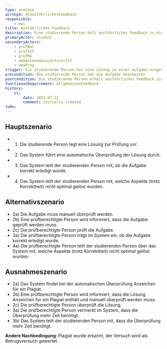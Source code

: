 ```yaml
---
type: useCase
acronym: UCausführlichesFeedback
responsible:
    - mwi
title: Ausführliches Feedback
description: Eine studierende Person holt ausführliches Feedback zu einer Aufgabe ein.
primaryActor: student
secondaryActors:
    - profBwl
    - profInf
    - profMa
    - wmaAutonomousLecturerInf
    - wmaProg
trigger: Die studierende Person hat eine Lösung zu einer Aufgabe eingetragen.
precondition: Die studierende Person hat die Aufgabe bearbeitet.
postcondition: Die studierende Person erhält ausführliches Feedback zur abgegebenen Lösung unabhängig davon, ob sie korrekt gelöst wurde oder fehlerhaft ist.
functionalRequirement: AllgemeinesFeedback
history:
    v1:
        date: 2021-07-22
        comment: initially created
todo: 
---
```


## Hauptszenario

* 1) Die studierende Person legt eine Lösung zur Prüfung vor.
* 2) Das System führt eine automatische Überprüfung der Lösung durch.
* 3) Das System teilt der studierenden Person mit, ob die Aufgabe korrekt erledigt wurde.
* 4) Das System teilt der studierenden Person mit, welche Aspekte (trotz Korrektheit) nicht optimal gelöst wurden.


## Alternativszenario

* 2a) Die Aufgabe muss manuell überprüft werden.
* 2b) Eine prüfberechtigte Person wird informiert, dass die Aufgabe geprüft werden muss.
* 2c) Die prüfberechtigte Person prüft die Aufgabe.
* 3a) Die prüfberechtigte Person trägt im System ein, ob die Aufgabe korrekt erledigt wurde.
* 4a) Die prüfberechtigte Person teilt der studierenden Person über das System mit, welche Aspekte (trotz Korrektheit) nicht optimal gelöst wurden.

## Ausnahmeszenario

* 2a) Das System findet bei der automatischen Überprüfung Anzeichen für ein Plagiat.
* 2b) Eine prüfberechtigte Person wird informiert, dass die Lösung Anzeichen für ein Plagiat enthält und manuell überprüft werden muss.
* 2c) Die prüfberechtigte Person überprüft die Lösung.
* 3a) Die prüfberechtigte Person vermerkt im System, dass die Überprüfung mehr Zeit benötigt.
* 3b) Das System teilt der studierenden Person mit, dass die Überprüfung mehr Zeit benötigt.

**Andere Nachbedingung**: Plagiat wurde erkannt, der Versuch wird als Betrugsversuch gewertet.